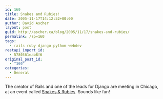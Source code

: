 ```yaml
---
id: 160
title: Snakes and Rubies!
date: 2005-11-17T14:12:52+00:00
author: David Ascher
layout: post
guid: http://ascher.ca/blog/2005/11/17/snakes-and-rubies/
permalink: /?p=160
tags:
  - rails ruby django python webdev
restapi_import_id:
  - 5780561eab8f6
original_post_id:
  - "160"
categories:
  - General
---
```

The creator of Rails and one of the leads for Django are meeting in Chicago, at an event called [Snakes & Rubies](http://snakesandrubies.com/event/). Sounds like fun!